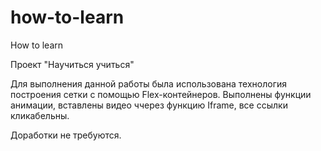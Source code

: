 # how-to-learn
How to learn

Проект "Научиться учиться"

Для выполнения данной работы была использована технология построения сетки с помощью Flex-контейнеров. 
Выполнены функции анимации, вставлены видео ччерез функцию Iframe, все ссылки кликабельны.

Доработки не требуются.
